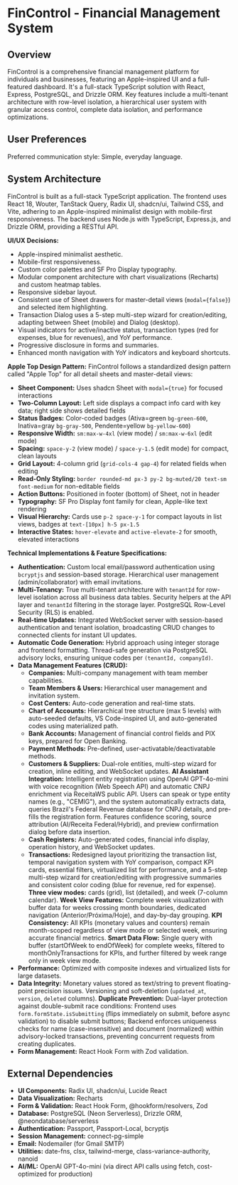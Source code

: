 # FinControl - Financial Management System

## Overview

FinControl is a comprehensive financial management platform for individuals and businesses, featuring an Apple-inspired UI and a full-featured dashboard. It's a full-stack TypeScript solution with React, Express, PostgreSQL, and Drizzle ORM. Key features include a multi-tenant architecture with row-level isolation, a hierarchical user system with granular access control, complete data isolation, and performance optimizations.

## User Preferences

Preferred communication style: Simple, everyday language.

## System Architecture

FinControl is built as a full-stack TypeScript application. The frontend uses React 18, Wouter, TanStack Query, Radix UI, shadcn/ui, Tailwind CSS, and Vite, adhering to an Apple-inspired minimalist design with mobile-first responsiveness. The backend uses Node.js with TypeScript, Express.js, and Drizzle ORM, providing a RESTful API.

**UI/UX Decisions:**
- Apple-inspired minimalist aesthetic.
- Mobile-first responsiveness.
- Custom color palettes and SF Pro Display typography.
- Modular component architecture with chart visualizations (Recharts) and custom heatmap tables.
- Responsive sidebar layout.
- Consistent use of Sheet drawers for master-detail views (`modal={false}`) and selected item highlighting.
- Transaction Dialog uses a 5-step multi-step wizard for creation/editing, adapting between Sheet (mobile) and Dialog (desktop).
- Visual indicators for active/inactive status, transaction types (red for expenses, blue for revenues), and YoY performance.
- Progressive disclosure in forms and summaries.
- Enhanced month navigation with YoY indicators and keyboard shortcuts.

**Apple Top Design Pattern:**
FinControl follows a standardized design pattern called "Apple Top" for all detail sheets and master-detail views:
- **Sheet Component:** Uses shadcn Sheet with `modal={true}` for focused interactions
- **Two-Column Layout:** Left side displays a compact info card with key data; right side shows detailed fields
- **Status Badges:** Color-coded badges (Ativa=green `bg-green-600`, Inativa=gray `bg-gray-500`, Pendente=yellow `bg-yellow-600`)
- **Responsive Width:** `sm:max-w-4xl` (view mode) / `sm:max-w-6xl` (edit mode)
- **Spacing:** `space-y-2` (view mode) / `space-y-1.5` (edit mode) for compact, clean layouts
- **Grid Layout:** 4-column grid (`grid-cols-4 gap-4`) for related fields when editing
- **Read-Only Styling:** `border rounded-md px-3 py-2 bg-muted/20 text-sm font-medium` for non-editable fields
- **Action Buttons:** Positioned in footer (bottom) of Sheet, not in header
- **Typography:** SF Pro Display font family for clean, Apple-like text rendering
- **Visual Hierarchy:** Cards use `p-2 space-y-1` for compact layouts in list views, badges at `text-[10px] h-5 px-1.5`
- **Interactive States:** `hover-elevate` and `active-elevate-2` for smooth, elevated interactions

**Technical Implementations & Feature Specifications:**

*   **Authentication:** Custom local email/password authentication using `bcryptjs` and session-based storage. Hierarchical user management (admin/collaborator) with email invitations.
*   **Multi-Tenancy:** True multi-tenant architecture with `tenantId` for row-level isolation across all business data tables. Security helpers at the API layer and `tenantId` filtering in the storage layer. PostgreSQL Row-Level Security (RLS) is enabled.
*   **Real-time Updates:** Integrated WebSocket server with session-based authentication and tenant isolation, broadcasting CRUD changes to connected clients for instant UI updates.
*   **Automatic Code Generation:** Hybrid approach using integer storage and frontend formatting. Thread-safe generation via PostgreSQL advisory locks, ensuring unique codes per `(tenantId, companyId)`.
*   **Data Management Features (CRUD):**
    *   **Companies:** Multi-company management with team member capabilities.
    *   **Team Members & Users:** Hierarchical user management and invitation system.
    *   **Cost Centers:** Auto-code generation and real-time stats.
    *   **Chart of Accounts:** Hierarchical tree structure (max 5 levels) with auto-seeded defaults, VS Code-inspired UI, and auto-generated codes using materialized path.
    *   **Bank Accounts:** Management of financial control fields and PIX keys, prepared for Open Banking.
    *   **Payment Methods:** Pre-defined, user-activatable/deactivatable methods.
    *   **Customers & Suppliers:** Dual-role entities, multi-step wizard for creation, inline editing, and WebSocket updates. **AI Assistant Integration:** Intelligent entity registration using OpenAI GPT-4o-mini with voice recognition (Web Speech API) and automatic CNPJ enrichment via ReceitaWS public API. Users can speak or type entity names (e.g., "CEMIG"), and the system automatically extracts data, queries Brazil's Federal Revenue database for CNPJ details, and pre-fills the registration form. Features confidence scoring, source attribution (AI/Receita Federal/Hybrid), and preview confirmation dialog before data insertion.
    *   **Cash Registers:** Auto-generated codes, financial info display, operation history, and WebSocket updates.
    *   **Transactions:** Redesigned layout prioritizing the transaction list, temporal navigation system with YoY comparison, compact KPI cards, essential filters, virtualized list for performance, and a 5-step multi-step wizard for creation/editing with progressive summaries and consistent color coding (blue for revenue, red for expense). **Three view modes:** cards (grid), list (detailed), and week (7-column calendar). **Week View Features:** Complete week visualization with buffer data for weeks crossing month boundaries, dedicated navigation (Anterior/Próxima/Hoje), and day-by-day grouping. **KPI Consistency:** All KPIs (monetary values and counters) remain month-scoped regardless of view mode or selected week, ensuring accurate financial metrics. **Smart Data Flow:** Single query with buffer (startOfWeek to endOfWeek) for complete weeks, filtered to monthOnlyTransactions for KPIs, and further filtered by week range only in week view mode.
*   **Performance:** Optimized with composite indexes and virtualized lists for large datasets.
*   **Data Integrity:** Monetary values stored as text/string to prevent floating-point precision issues. Versioning and soft-deletion (`updated_at`, `version`, `deleted` columns). **Duplicate Prevention:** Dual-layer protection against double-submit race conditions: Frontend uses `form.formState.isSubmitting` (flips immediately on submit, before async validation) to disable submit buttons; Backend enforces uniqueness checks for name (case-insensitive) and document (normalized) within advisory-locked transactions, preventing concurrent requests from creating duplicates.
*   **Form Management:** React Hook Form with Zod validation.

## External Dependencies

*   **UI Components:** Radix UI, shadcn/ui, Lucide React
*   **Data Visualization:** Recharts
*   **Form & Validation:** React Hook Form, @hookform/resolvers, Zod
*   **Database:** PostgreSQL (Neon Serverless), Drizzle ORM, @neondatabase/serverless
*   **Authentication:** Passport, Passport-Local, bcryptjs
*   **Session Management:** connect-pg-simple
*   **Email:** Nodemailer (for Gmail SMTP)
*   **Utilities:** date-fns, clsx, tailwind-merge, class-variance-authority, nanoid
*   **AI/ML:** OpenAI GPT-4o-mini (via direct API calls using fetch, cost-optimized for production)